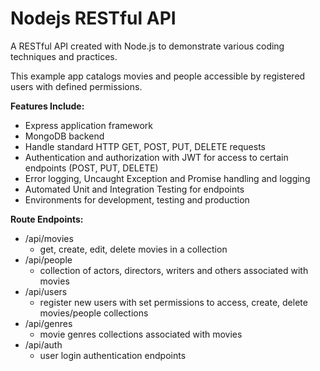 # Nodejs RESTful API

A RESTful API created with Node.js to demonstrate various coding techniques and practices.

This example app catalogs movies and people accessible by registered users with defined permissions.

**Features Include:**
- Express application framework
- MongoDB backend
- Handle standard HTTP GET, POST, PUT, DELETE requests
- Authentication and authorization with JWT for access to certain endpoints (POST, PUT, DELETE)
- Error logging, Uncaught Exception and Promise handling and logging
- Automated Unit and Integration Testing for endpoints
- Environments for development, testing and production

**Route Endpoints:**
- /api/movies 
  - get, create, edit, delete movies in a collection
- /api/people 
  - collection of actors, directors, writers and others associated with movies
- /api/users
  - register new users with set permissions to access, create, delete movies/people collections
- /api/genres
  - movie genres collections associated with movies
- /api/auth
  - user login authentication endpoints
